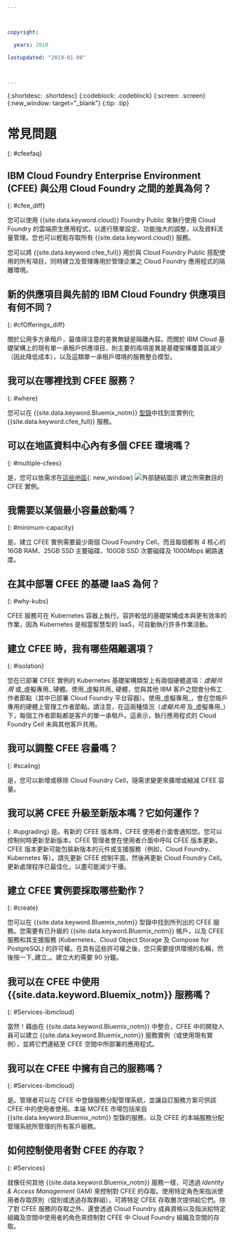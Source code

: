 ```yaml
---



copyright:

  years: 2018

lastupdated: "2019-01-08"



---
```


{:shortdesc: .shortdesc}
{:codeblock: .codeblock}
{:screen: .screen}
{:new_window: target="_blank"}
{:tip: .tip}

# 常見問題
{: #cfeefaq}

## IBM Cloud Foundry Enterprise Environment (CFEE) 與公用 Cloud Foundry 之間的差異為何？
{: #cfee_diff}

您可以使用 {{site.data.keyword.cloud}} Foundry Public 來執行使用 Cloud Foundry 的雲端原生應用程式，以進行簡單設定、功能強大的調整，以及資料流量管理。您也可以輕鬆存取所有 {{site.data.keyword.cloud}} 服務。

您可以將 {{site.data.keyword.cfee_full}} 用於與 Cloud Foundry Public 搭配使用的所有項目，同時建立及管理專用於管理企業之 Cloud Foundry 應用程式的隔離環境。


## 新的供應項目與先前的 IBM Cloud Foundry 供應項目有何不同？
{: #cfOfferings_diff}

關於公用多方承租戶，最值得注意的差異無疑是隔離內容。而關於 IBM Cloud 基礎架構上的現有單一承租戶供應項目，則主要的兩項差異是基礎架構覆蓋區減少（因此降低成本），以及這類單一承租戶環境的服務整合模型。

## 我可以在哪裡找到 CFEE 服務？
{: #where}

您可以在 {{site.data.keyword.Bluemix_notm}} [型錄](https://console.stage1.bluemix.net/catalog)中找到並實例化 {{site.data.keyword.cfee_full}} 服務。

## 可以在地區資料中心內有多個 CFEE 環境嗎？
{: #multiple-cfees}

是，您可以依需求在[這些地區](https://dev.console.test.cloud.ibm.com/docs/cloud-foundry/index.html#provisioning-targets){: new_window} ![外部鏈結圖示](../icons/launch-glyph.svg "外部鏈結圖示") 建立所需數目的 CFEE 實例。

## 我需要以某個最小容量啟動嗎？
{: #minimum-capacity}

是。建立 CFEE 實例需要最少兩個 Cloud Foundry Cell，而且每個都有 4 核心的 16GB RAM、25GB SSD 主要磁碟、100GB SSD 次要磁碟及 1000Mbps 網路速度。

## 在其中部署 CFEE 的基礎 IaaS 為何？
{: #why-kubs}

CFEE 服務可在 Kubernetes 容器上執行，容許較低的基礎架構成本與更有效率的作業，因為 Kubernetes 是相當智慧型的 IaaS，可自動執行許多作業活動。 

## 建立 CFEE 時，我有哪些隔離選項？
{: #isolation}

您在已部署 CFEE 實例的 Kubernetes 基礎架構類型上有兩個硬體選項：_虛擬共用_ 或_虛擬專用_ 硬體。使用_虛擬共用_ 硬體，您與其他 IBM 客戶之間會分佈工作者節點（其中已部署 Cloud Foundry 平台容器）。使用_虛擬專用_，會在您帳戶專用的硬體上管理工作者節點。請注意，在這兩種情況（_虛擬共用_ 及_虛擬專用_）下，每個工作者節點都是客戶的單一承租戶。這表示，執行應用程式的 Cloud Foundry Cell 未與其他客戶共用。

## 我可以調整 CFEE 容量嗎？
{: #scaling}

是，您可以新增或移除 Cloud Foundry Cell，隨需求變更來擴增或縮減 CFEE 容量。

## 我可以將 CFEE 升級至新版本嗎？它如何運作？
{: #upgrading}
是。有新的 CFEE 版本時，CFEE 使用者介面會通知您。您可以控制何時更新至新版本。CFEE 管理者會在使用者介面中呼叫 CFEE 版本更新。CFEE 版本更新可能包裝新版本的元件或支援服務（例如，Cloud Foundry、Kubernetes 等）。請先更新 CFEE 控制平面，然後再更新 Cloud Foundry Cell。更新處理程序已最佳化，以盡可能減少干擾。

## 建立 CFEE 實例要採取哪些動作？
{: #create}

您可以在 {{site.data.keyword.Bluemix_notm}} 型錄中找到所列出的 CFEE 服務。您需要有已升級的 {{site.data.keyword.Bluemix_notm}} 帳戶，以及 CFEE 服務和其支援服務 (Kubernetes、Cloud Object Storage 及 Compose for PostgreSQL) 的許可權。在具有這些許可權之後，您只需要提供環境的名稱，然後按一下_建立_。建立大約需要 90 分鐘。

## 我可以在 CFEE 中使用 {{site.data.keyword.Bluemix_notm}} 服務嗎？
{: #Services-ibmcloud}

當然！藉由在 {{site.data.keyword.Bluemix_notm}} 中整合，CFEE 中的開發人員可以建立 {{site.data.keyword.Bluemix_notm}} 服務實例（或使用現有實例），並將它們連結至 CFEE 空間中所部署的應用程式。

## 我可以在 CFEE 中擁有自己的服務嗎？
{: #Services-ibmcloud}

是。管理者可以在 CFEE 中登錄服務分配管理系統，並讓自訂服務方案可供該 CFEE 中的使用者使用。本端 MCFEE 市場包括來自 {{site.data.keyword.Bluemix_notm}} 型錄的服務，以及 CFEE 的本端服務分配管理系統所管理的所有客戶服務。

## 如何控制使用者對 CFEE 的存取？
{: #Services}

就像任何其他 {{site.data.keyword.Bluemix_notm}} 服務一樣，可透過 _Identity & Access Management_ (IAM) 來控制對 CFEE 的存取。使用特定角色來指派使用者存取原則（個別或透過存取群組），可將特定 CFEE 存取層次提供給它們。除了對 CFEE 服務的存取之外，還會透過 Cloud Foundry 成員資格以及指派給特定組織及空間中使用者的角色來控制對 CFEE 中 Cloud Foundry 組織及空間的存取。

